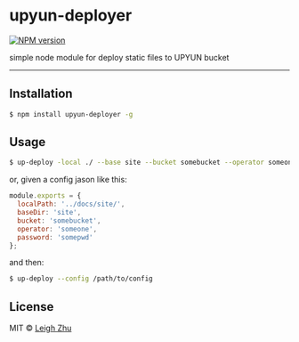 # upyun-deployer
[![NPM version](https://img.shields.io/npm/v/upyun-deployer.svg?style=flat)](https://www.npmjs.org/package/upyun-deployer)

simple node module for deploy static files to UPYUN bucket

------

## Installation

```bash
$ npm install upyun-deployer -g
```

## Usage

```sh
$ up-deploy -local ./ --base site --bucket somebucket --operator someone --password mypwd
```

or, given a config jason like this:

```js
module.exports = {
  localPath: '../docs/site/',
  baseDir: 'site',
  bucket: 'somebucket',
  operator: 'someone',
  password: 'somepwd'
};
```

and then:

```sh
$ up-deploy --config /path/to/config
```

## License

MIT © [Leigh Zhu](#)
